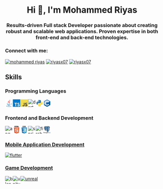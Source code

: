 <h1 align="center">Hi 👋, I'm Mohammed Riyas</h1>
<h3 align="center">Results-driven Full stack Developer passionate about creating robust and scalable web applications. Proven expertise in both front-end and back-end technologies.</h3>

<h3 align="left">Connect with me:</h3>
<p align="left">
  <a href="https://www.linkedin.com/in/riyasx07/" target="blank"><img align="center" src="https://raw.githubusercontent.com/rahuldkjain/github-profile-readme-generator/master/src/images/icons/Social/linked-in-alt.svg" alt="mohammed riyas" height="25" width="25" /></a>
  <a href="https://www.leetcode.com/riyasx07" target="blank"><img align="center" src="https://github.com/riyasx7/grocery_app/assets/137524841/b9228e52-ab28-4e7c-9356-a22a0772d8f3" alt="riyasx07" height="25" width="25" /></a>
  <a href="https://portfolio-b3fd5.web.app/" target="blank"><img align="center" src="https://github.com/riyasx7/grocery_app/assets/137524841/89b8bbb7-ccc1-4847-8d34-06bbe564ea33" alt="riyasx07" height="25" width="25" /></a>
</p>

<h2 align="left">Skills</h2>

<h3 align="left">Programming Languages</h3>
<p align="left">
  <a href="https://www.java.com" target="_blank" rel="noreferrer">
    <img align="left" src="https://raw.githubusercontent.com/devicons/devicon/master/icons/java/java-original.svg" alt="java" width="25" height="25" />
  </a>
  <a href="https://www.typescriptlang.org/" target="_blank" rel="noreferrer">
    <img align="left" src="https://raw.githubusercontent.com/devicons/devicon/master/icons/typescript/typescript-original.svg" alt="typescript" width="25" height="25" />
  </a>
  <a href="https://developer.mozilla.org/en-US/docs/Web/JavaScript" target="_blank" rel="noreferrer">
    <img align="left" src="https://raw.githubusercontent.com/devicons/devicon/master/icons/javascript/javascript-original.svg" alt="javascript" width="25" height="25" />
  </a>
  <a href="https://dart.dev" target="_blank" rel="noreferrer">
    <img align="left" src="https://www.vectorlogo.zone/logos/dartlang/dartlang-icon.svg" alt="dart" width="25" height="25" />
  </a>
  <a href="https://www.python.org" target="_blank" rel="noreferrer">
    <img align="left" src="https://raw.githubusercontent.com/devicons/devicon/master/icons/python/python-original.svg" alt="python" width="25" height="25" />
  </a>
  <a href="https://www.cprogramming.com/" target="_blank" rel="noreferrer">
    <img src="https://raw.githubusercontent.com/devicons/devicon/master/icons/c/c-original.svg" alt="c" width="25" height="25" />
  </a>
</p>

<h3 align="left">Frontend and Backend Development</h3>
<p align="left">
  <a href="https://angular.io" target="_blank" rel="noreferrer">
    <img align="left" src="https://angular.io/assets/images/logos/angular/angular.svg" alt="angular" width="25" height="25" />
  </a>
  <a href="https://www.w3.org/html/" target="_blank" rel="noreferrer">
    <img align="left" src="https://raw.githubusercontent.com/devicons/devicon/master/icons/html5/html5-original-wordmark.svg" alt="html5" width="25" height="25" />
  </a>
  <a href="https://www.w3schools.com/css/" target="_blank" rel="noreferrer">
    <img align="left" src="https://raw.githubusercontent.com/devicons/devicon/master/icons/css3/css3-original-wordmark.svg" alt="css3" width="25" height="25" />
  </a>
  <a href="https://spring.io/" target="_blank" rel="noreferrer">
    <img align="left" src="https://www.vectorlogo.zone/logos/springio/springio-icon.svg" alt="spring" width="25" height="25" />
  </a>
  <a href="https://firebase.google.com/" target="_blank" rel="noreferrer">
    <img align="left" src="https://www.vectorlogo.zone/logos/firebase/firebase-icon.svg" alt="firebase" width="25" height="25" />
  </a>
  <a href="https://www.postgresql.org" target="_blank" rel="noreferrer">
    <img src="https://raw.githubusercontent.com/devicons/devicon/master/icons/postgresql/postgresql-original-wordmark.svg" alt="postgresql" width="25" height="25" />
</p>

<h3 align="left">Mobile Application Development</h3>
<p align="left">
  <a href="https://flutter.dev" target="_blank" rel="noreferrer">
    <img src="https://www.vectorlogo.zone/logos/flutterio/flutterio-icon.svg" alt="flutter" width="25" height="25" />
</p>

<h3 align="left">Game Development</h3>
<p align="left">
  <a href="https://www.blender.org/" target="_blank" rel="noreferrer">
    <img align="left" src="https://download.blender.org/branding/community/blender_community_badge_white.svg" alt="blender" width="25" height="25" />
  </a>
  <a href="https://unity.com/" target="_blank" rel="noreferrer">
    <img align="left" src="https://www.vectorlogo.zone/logos/unity3d/unity3d-icon.svg" alt="unity" width="25" height="25" />
  </a>
  <a href="https://unrealengine.com/" target="_blank" rel="noreferrer">
    <img src="https://raw.githubusercontent.com/kenangundogan/fontisto/036b7eca71aab1bef8e6a0518f7329f13ed62f6b/icons/svg/brand/unreal-engine.svg" alt="unreal" width="25" height="25" />
</p>
